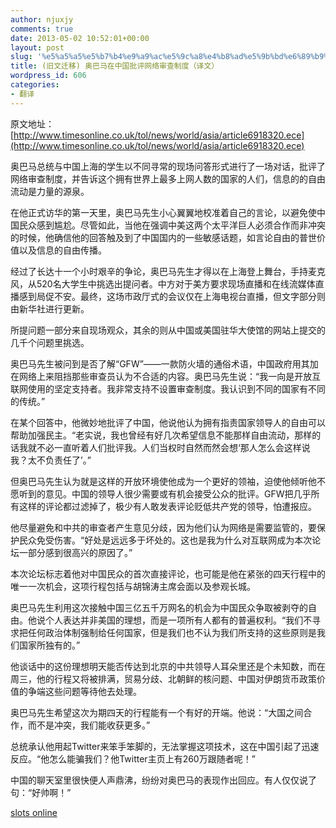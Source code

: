 ```yaml
---
author: njuxjy
comments: true
date: 2013-05-02 10:52:01+00:00
layout: post
slug: '%e5%a5%a5%e5%b7%b4%e9%a9%ac%e5%9c%a8%e4%b8%ad%e5%9b%bd%e6%89%b9%e8%af%84%e7%bd%91%e7%bb%9c%e5%ae%a1%e6%9f%a5%e5%88%b6%e5%ba%a6%ef%bc%88%e8%af%91%e6%96%87%ef%bc%89'
title: (旧文迁移) 奥巴马在中国批评网络审查制度（译文）
wordpress_id: 606
categories:
- 翻译
---
```


原文地址：[http://www.timesonline.co.uk/tol/news/world/asia/article6918320.ece](http://www.timesonline.co.uk/tol/news/world/asia/article6918320.ece)




奥巴马总统与中国上海的学生以不同寻常的现场问答形式进行了一场对话，批评了网络审查制度，并告诉这个拥有世界上最多上网人数的国家的人们，信息的的自由流动是力量的源泉。




在他正式访华的第一天里，奥巴马先生小心翼翼地校准着自己的言论，以避免使中国民众感到尴尬。尽管如此，当他在强调中美这两个太平洋巨人必须合作而非冲突的时候，他确信他的回答触及到了中国国内的一些敏感话题，如言论自由的普世价值以及信息的自由传播。




经过了长达十一个小时艰辛的争论，奥巴马先生才得以在上海登上舞台，手持麦克风，从520名大学生中挑选出提问者。中方对于美方要求现场直播和在线流媒体直播感到局促不安。最终，这场市政厅式的会议仅在上海电视台直播，但文字部分则由新华社进行更新。




所提问题一部分来自现场观众，其余的则从中国或美国驻华大使馆的网站上提交的几千个问题里挑选。




奥巴马先生被问到是否了解“GFW”——一款防火墙的通俗术语，中国政府用其加在网络上来阻挡那些审查员认为不合适的内容。奥巴马先生说：“我一向是开放互联网使用的坚定支持者。我非常支持不设置审查制度。我认识到不同的国家有不同的传统。”




在某个回答中，他微妙地批评了中国，他说他认为拥有指责国家领导人的自由可以帮助加强民主。“老实说，我也曾经有好几次希望信息不能那样自由流动，那样的话我就不必一直听着人们批评我。人们当权时自然而然会想‘那人怎么会这样说我？太不负责任了’。”




但奥巴马先生认为就是这样的开放环境使他成为一个更好的领袖，迫使他倾听他不愿听到的意见。中国的领导人很少需要或有机会接受公众的批评。GFW把几乎所有这样的评论都过滤掉了，极少有人敢发表评论贬低共产党的领导，怕遭报应。




他尽量避免和中共的审查者产生意见分歧，因为他们认为网络是需要监管的，要保护民众免受伤害。“好处是远远多于坏处的。这也是我为什么对互联网成为本次论坛一部分感到很高兴的原因了。”




本次论坛标志着他对中国民众的首次直接评论，也可能是他在紧张的四天行程中的唯一一次机会，这项行程包括与胡锦涛主席会面以及参观长城。




奥巴马先生利用这次接触中国三亿五千万网名的机会为中国民众争取被剥夺的自由。他说个人表达并非美国的理想，而是一项所有人都有的普遍权利。“我们不寻求把任何政治体制强制给任何国家，但是我们也不认为我们所支持的这些原则是我们国家所独有的。”




他谈话中的这份理想明天能否传达到北京的中共领导人耳朵里还是个未知数，而在周三，他的行程又将被排满，贸易分歧、北朝鲜的核问题、中国对伊朗货币政策价值的争端这些问题等待他去处理。




奥巴马先生希望这次为期四天的行程能有一个有好的开端。他说：“大国之间合作，而不是冲突，我们能收获更多。”




总统承认他用起Twitter来笨手笨脚的，无法掌握这项技术，这在中国引起了迅速反应。“他怎么能骗我们？他Twitter主页上有260万跟随者呢！”




中国的聊天室里很快便人声鼎沸，纷纷对奥巴马的表现作出回应。有人仅仅说了句：“好帅啊！”


 [slots online](http://frcasino.fr/)
